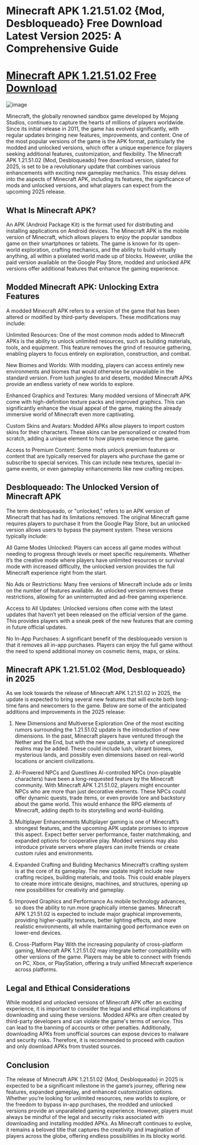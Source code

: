 # Minecraft APK 1.21.51.02 {Mod, Desbloqueado} Free Download Latest Version 2025: A Comprehensive Guide

# [Minecraft APK 1.21.51.02 Free Download](https://minecraft.modfyp.com/)

![image](https://github.com/user-attachments/assets/f8da44a5-00c1-4ee2-82b0-15d3b728a58e)

Minecraft, the globally renowned sandbox game developed by Mojang Studios, continues to capture the hearts of millions of players worldwide. Since its initial release in 2011, the game has evolved significantly, with regular updates bringing new features, improvements, and content. One of the most popular versions of the game is the APK format, particularly the modded and unlocked versions, which offer a unique experience for players seeking additional features, customization, and flexibility. The Minecraft APK 1.21.51.02 {Mod, Desbloqueado} free download version, slated for 2025, is set to be a revolutionary update that combines various enhancements with exciting new gameplay mechanics. This essay delves into the aspects of Minecraft APK, including its features, the significance of mods and unlocked versions, and what players can expect from the upcoming 2025 release.

## What Is Minecraft APK?

An APK (Android Package Kit) is the format used for distributing and installing applications on Android devices. The Minecraft APK is the mobile version of Minecraft, which allows players to enjoy the popular sandbox game on their smartphones or tablets. The game is known for its open-world exploration, crafting mechanics, and the ability to build virtually anything, all within a pixelated world made up of blocks. However, unlike the paid version available on the Google Play Store, modded and unlocked APK versions offer additional features that enhance the gaming experience.

## Modded Minecraft APK: Unlocking Extra Features

A modded Minecraft APK refers to a version of the game that has been altered or modified by third-party developers. These modifications may include:

Unlimited Resources: One of the most common mods added to Minecraft APKs is the ability to unlock unlimited resources, such as building materials, tools, and equipment. This feature removes the grind of resource gathering, enabling players to focus entirely on exploration, construction, and combat.

New Biomes and Worlds: With modding, players can access entirely new environments and biomes that would otherwise be unavailable in the standard version. From lush jungles to arid deserts, modded Minecraft APKs provide an endless variety of new worlds to explore.

Enhanced Graphics and Textures: Many modded versions of Minecraft APK come with high-definition texture packs and improved graphics. This can significantly enhance the visual appeal of the game, making the already immersive world of Minecraft even more captivating.

Custom Skins and Avatars: Modded APKs allow players to import custom skins for their characters. These skins can be personalized or created from scratch, adding a unique element to how players experience the game.

Access to Premium Content: Some mods unlock premium features or content that are typically reserved for players who purchase the game or subscribe to special services. This can include new textures, special in-game events, or even gameplay enhancements like new crafting recipes.

## Desbloqueado: The Unlocked Version of Minecraft APK

The term desbloqueado, or "unlocked," refers to an APK version of Minecraft that has had its limitations removed. The original Minecraft game requires players to purchase it from the Google Play Store, but an unlocked version allows users to bypass the payment system. These versions typically include:

All Game Modes Unlocked: Players can access all game modes without needing to progress through levels or meet specific requirements. Whether it’s the creative mode where players have unlimited resources or survival mode with increased difficulty, the unlocked version provides the full Minecraft experience right from the start.

No Ads or Restrictions: Many free versions of Minecraft include ads or limits on the number of features available. An unlocked version removes these restrictions, allowing for an uninterrupted and ad-free gaming experience.

Access to All Updates: Unlocked versions often come with the latest updates that haven’t yet been released on the official version of the game. This provides players with a sneak peek of the new features that are coming in future official updates.

No In-App Purchases: A significant benefit of the desbloqueado version is that it removes all in-app purchases. Players can enjoy the full game without the need to spend additional money on cosmetic items, maps, or skins.

## Minecraft APK 1.21.51.02 {Mod, Desbloqueado} in 2025

As we look towards the release of Minecraft APK 1.21.51.02 in 2025, the update is expected to bring several new features that will excite both long-time fans and newcomers to the game. Below are some of the anticipated additions and improvements in the 2025 release:

1. New Dimensions and Multiverse Exploration
One of the most exciting rumors surrounding the 1.21.51.02 update is the introduction of new dimensions. In the past, Minecraft players have ventured through the Nether and the End, but with the new update, a variety of unexplored realms may be added. These could include lush, vibrant biomes, mysterious lands, and possibly even dimensions based on real-world locations or ancient civilizations.

2. AI-Powered NPCs and Questlines
AI-controlled NPCs (non-playable characters) have been a long-requested feature by the Minecraft community. With Minecraft APK 1.21.51.02, players might encounter NPCs who are more than just decorative elements. These NPCs could offer dynamic quests, trade items, or even provide lore and backstory about the game world. This would enhance the RPG elements of Minecraft, adding depth to its storytelling and world-building.

3. Multiplayer Enhancements
Multiplayer gaming is one of Minecraft’s strongest features, and the upcoming APK update promises to improve this aspect. Expect better server performance, faster matchmaking, and expanded options for cooperative play. Modded versions may also introduce private servers where players can invite friends or create custom rules and environments.

4. Expanded Crafting and Building Mechanics
Minecraft’s crafting system is at the core of its gameplay. The new update might include new crafting recipes, building materials, and tools. This could enable players to create more intricate designs, machines, and structures, opening up new possibilities for creativity and gameplay.

5. Improved Graphics and Performance
As mobile technology advances, so does the ability to run more graphically intense games. Minecraft APK 1.21.51.02 is expected to include major graphical improvements, providing higher-quality textures, better lighting effects, and more realistic environments, all while maintaining good performance even on lower-end devices.

6. Cross-Platform Play
With the increasing popularity of cross-platform gaming, Minecraft APK 1.21.51.02 may integrate better compatibility with other versions of the game. Players may be able to connect with friends on PC, Xbox, or PlayStation, offering a truly unified Minecraft experience across platforms.

## Legal and Ethical Considerations

While modded and unlocked versions of Minecraft APK offer an exciting experience, it is important to consider the legal and ethical implications of downloading and using these versions. Modded APKs are often created by third-party developers and can violate the game's terms of service. This can lead to the banning of accounts or other penalties. Additionally, downloading APKs from unofficial sources can expose devices to malware and security risks. Therefore, it is recommended to proceed with caution and only download APKs from trusted sources.

## Conclusion

The release of Minecraft APK 1.21.51.02 {Mod, Desbloqueado} in 2025 is expected to be a significant milestone in the game’s journey, offering new features, expanded gameplay, and enhanced customization options. Whether you’re looking for unlimited resources, new worlds to explore, or the freedom to bypass in-app purchases, the modded and unlocked versions provide an unparalleled gaming experience. However, players must always be mindful of the legal and security risks associated with downloading and installing modded APKs. As Minecraft continues to evolve, it remains a beloved title that captures the creativity and imagination of players across the globe, offering endless possibilities in its blocky world.
